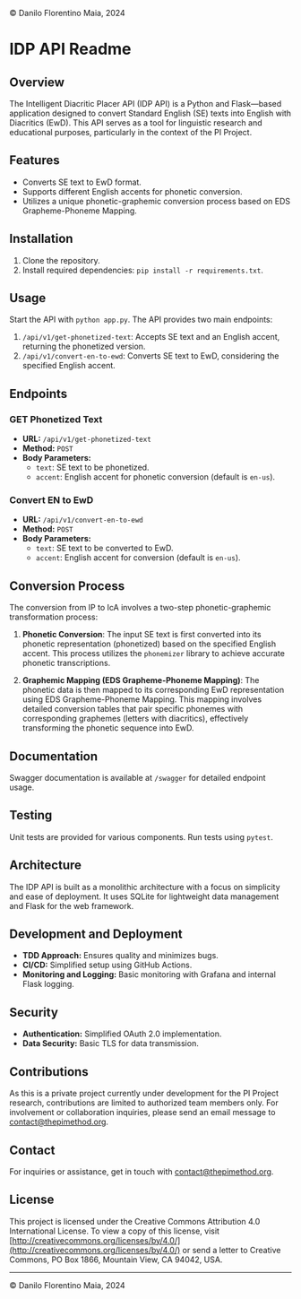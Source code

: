 © Danilo Florentino Maia, 2024

# IDP API Readme

## Overview

The Intelligent Diacritic Placer API (IDP API) is a Python and Flask—based application designed to convert Standard English (SE) texts into English with Diacritics (EwD). This API serves as a tool for linguistic research and educational purposes, particularly in the context of the PI Project.

## Features

- Converts SE text to EwD format.
- Supports different English accents for phonetic conversion.
- Utilizes a unique phonetic-graphemic conversion process based on EDS Grapheme-Phoneme Mapping.

## Installation

1. Clone the repository.
2. Install required dependencies: `pip install -r requirements.txt`.

## Usage

Start the API with `python app.py`. The API provides two main endpoints:

1. `/api/v1/get-phonetized-text`: Accepts SE text and an English accent, returning the phonetized version.
2. `/api/v1/convert-en-to-ewd`: Converts SE text to EwD, considering the specified English accent.

## Endpoints

### GET Phonetized Text

- **URL:** `/api/v1/get-phonetized-text`
- **Method:** `POST`
- **Body Parameters:**
  - `text`: SE text to be phonetized.
  - `accent`: English accent for phonetic conversion (default is `en-us`).

### Convert EN to EwD

- **URL:** `/api/v1/convert-en-to-ewd`
- **Method:** `POST`
- **Body Parameters:**
  - `text`: SE text to be converted to EwD.
  - `accent`: English accent for conversion (default is `en-us`).

## Conversion Process

The conversion from IP to IcA involves a two-step phonetic-graphemic transformation process:

1. **Phonetic Conversion**: The input SE text is first converted into its phonetic representation (phonetized) based on the specified English accent. This process utilizes the `phonemizer` library to achieve accurate phonetic transcriptions.

2. **Graphemic Mapping (EDS Grapheme-Phoneme Mapping)**: The phonetic data is then mapped to its corresponding EwD representation using EDS Grapheme-Phoneme Mapping. This mapping involves detailed conversion tables that pair specific phonemes with corresponding graphemes (letters with diacritics), effectively transforming the phonetic sequence into EwD.

## Documentation

Swagger documentation is available at `/swagger` for detailed endpoint usage.

## Testing

Unit tests are provided for various components. Run tests using `pytest`.

## Architecture

The IDP API is built as a monolithic architecture with a focus on simplicity and ease of deployment. It uses SQLite for lightweight data management and Flask for the web framework.

## Development and Deployment

- **TDD Approach:** Ensures quality and minimizes bugs.
- **CI/CD:** Simplified setup using GitHub Actions.
- **Monitoring and Logging:** Basic monitoring with Grafana and internal Flask logging.

## Security

- **Authentication:** Simplified OAuth 2.0 implementation.
- **Data Security:** Basic TLS for data transmission.

## Contributions

As this is a private project currently under development for the PI Project research, contributions are limited to authorized team members only. For involvement or collaboration inquiries, please send an email message to [contact@thepimethod.org](mailto:contact@thepimethod.org).

## Contact

For inquiries or assistance, get in touch with [contact@thepimethod.org](mailto:contact@thepimethod.org).

## License

This project is licensed under the Creative Commons Attribution 4.0 International License. To view a copy of this license, visit [http://creativecommons.org/licenses/by/4.0/](http://creativecommons.org/licenses/by/4.0/) or send a letter to Creative Commons, PO Box 1866, Mountain View, CA 94042, USA.

---

© Danilo Florentino Maia, 2024
